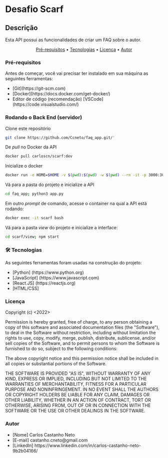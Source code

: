 <h1>Desafio Scarf</h1>

<h2>Descrição</h2>

<p>Esta API possui as funcionalidades de criar um FAQ sobre o autor.</p>

<p align="center">
    <a href="#prerequisites">Pré-requisitos</a> •
    <a href="#technologies">Tecnologias</a> • 
    <a href="#license">Licença</a> • 
    <a href="#author">Autor</a>
</p>

<h3 id="prerequisites">Pré-requisitos</h3>
Antes de começar, você vai precisar ter instalado em sua máquina as seguintes ferramentas:
<ul>
    <li>[Git](https://git-scm.com)</li>
    <li>[Docker](https://docs.docker.com/get-docker/)</li>
    <li>Editor de código (recomendação) [VSCode](https://code.visualstudio.com/)</li>
</ul>

<h3>Rodando o Back End (servidor)</h3>

Clone este repositório<br/>
```bash
git clone https://github.com/Ccneto/faq_app.git/'
```

De <i>pull</i> no Docker da API<br/>
```bash
docker pull carloscn/scarf:dev
```

Inicialize o docker<br/>
```bash
docker run -e HOME=$HOME -v $(pwd):$(pwd) -w $(pwd) --rm -it -p 3000:3000 --name scarf carloscn/scarf:dev
```

Vá para a pasta do projeto e inicialize a API<br/>
```bash
cd faq_app; python3 app.py
```

Em outro <i>prompt</i> de comando, acesse o container na qual a API está rodando:<br/>
```bash
docker exec -it scarf bash
```

Vá para a pasta <i>view</i> do projeto e inicialize a interface:<br/>
```bash
cd scarf/view; npm start
```

<h3 id="technologies">🛠 Tecnologias</h3>

As seguintes ferramentas foram usadas na construção do projeto:

<ul>
    <li>[Python] (https://www.python.org)</li>
    <li>[JavaScript] (https://www.javascript.com)</li>
    <li>[React.JS] (https://reactjs.org)</li>
    <li>[HTML/CSS]</li>
</ul>

<h3 id="license">Licença</h3>
Copyright (c) <2022> <Carlos Castanho Neto>

Permission is hereby granted, free of charge, to any person obtaining a copy
of this software and associated documentation files (the "Software"), to deal
in the Software without restriction, including without limitation the rights
to use, copy, modify, merge, publish, distribute, sublicense, and/or sell
copies of the Software, and to permit persons to whom the Software is
furnished to do so, subject to the following conditions:

The above copyright notice and this permission notice shall be included in all
copies or substantial portions of the Software.

THE SOFTWARE IS PROVIDED "AS IS", WITHOUT WARRANTY OF ANY KIND, EXPRESS OR
IMPLIED, INCLUDING BUT NOT LIMITED TO THE WARRANTIES OF MERCHANTABILITY,
FITNESS FOR A PARTICULAR PURPOSE AND NONINFRINGEMENT. IN NO EVENT SHALL THE
AUTHORS OR COPYRIGHT HOLDERS BE LIABLE FOR ANY CLAIM, DAMAGES OR OTHER
LIABILITY, WHETHER IN AN ACTION OF CONTRACT, TORT OR OTHERWISE, ARISING FROM,
OUT OF OR IN CONNECTION WITH THE SOFTWARE OR THE USE OR OTHER DEALINGS IN THE
SOFTWARE.

<h3 id="author">Autor</h3>
<ul>
    <li>[Nome] Carlos Castanho Neto </li>
    <li>[E-mail] castanho.cneto@gmail.com</li>
    <li>[LinkedIn] https://www.linkedin.com/in/carlos-castanho-neto-9b2b04166/</li>
</ul>
